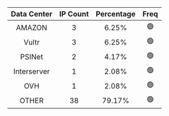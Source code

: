 | Data Center | IP Count | Percentage | Freq |
|:------------:|:--------:|:-----------:|:-----:|
| AMAZON | 3 | 6.25% | 🟢 |
| Vultr | 3 | 6.25% | 🟢 |
| PSINet | 2 | 4.17% | 🟢 |
| Interserver | 1 | 2.08% | 🟢 |
| OVH | 1 | 2.08% | 🟢 |
| OTHER | 38 | 79.17% | 🟢 |